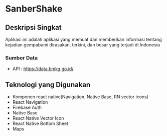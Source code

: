 # SanberShake

## Deskripsi Singkat

Aplikasi ini adalah aplikasi yang memuat dan memberikan informasi tentang kejadian gempabumi dirasakan, terkini, dan besar yang terjadi di Indonesia

### Sumber Data

- API : https://data.bmkg.go.id/

## Teknologi yang Digunakan

- Komponen react native(Navigation, Native Base, RN vector icons)
- React Navigation
- Firebase Auth
- Native Base
- React Native Vector Icon
- React Native Bottom Sheet
- Maps
